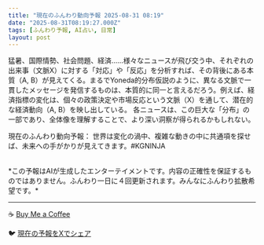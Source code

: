 ```yaml
---
title: "現在のふんわり動向予報 2025-08-31 08:19"
date: "2025-08-31T08:19:27.000Z"
tags: [ふんわり予報, AI占い, 日常]
layout: post
---
```


猛暑、国際情勢、社会問題、経済……様々なニュースが飛び交う中、それぞれの出来事（文脈X）に対する「対応」や「反応」を分析すれば、その背後にある本質（A, B）が見えてくる。まるでYoneda的分布仮説のように、異なる文脈で一貫したメッセージを発信するものは、本質的に同一と言えるだろう。例えば、経済指標の変化は、個々の政策決定や市場反応という文脈（X）を通して、潜在的な経済動向（A, B）を映し出している。  各ニュースは、この巨大な「分布」の一部であり、全体像を理解することで、より深い洞察が得られるかもしれない。


現在のふんわり動向予報：
世界は変化の渦中、複雑な動きの中に共通項を探せば、未来への手がかりが見えてきます。#KGNINJA

<br>
*この予報はAIが生成したエンターテイメントです。内容の正確性を保証するものではありません。ふんわり一日に４回更新されます。みんなにふんわり拡散希望です。*

---
☕️ [Buy Me a Coffee](https://www.buymeacoffee.com/kgninja)

🐦 [現在の予報をXでシェア](https://twitter.com/intent/tweet?text=%E7%8F%BE%E5%9C%A8%E3%81%AE%E3%81%B5%E3%82%93%E3%82%8F%E3%82%8A%E4%BA%88%E5%A0%B1%3A%20%E3%80%8C%E7%8C%9B%E6%9A%91%E3%80%81%E5%9B%BD%E9%9A%9B%E6%83%85%E5%8B%A2%E3%80%81%E7%A4%BE%E4%BC%9A%E5%95%8F%E9%A1%8C%E3%80%81%E7%B5%8C%E6%B8%88%E2%80%A6%E2%80%A6%E6%A7%98%E3%80%85%E3%81%AA%E3%83%8B%E3%83%A5%E3%83%BC%E3%82%B9%E3%81%8C%E9%A3%9B%E3%81%B3%E4%BA%A4%E3%81%86%E4%B8%AD%E3%80%81%E3%81%9D%E3%82%8C%E3%81%9E%E3%82%8C%E3%81%AE%E5%87%BA%E6%9D%A5%E4%BA%8B%EF%BC%88%E6%96%87%E8%84%88X%EF%BC%89%E3%81%AB%E5%AF%BE%E3%81%99%E3%82%8B%E3%80%8C%E5%AF%BE%E5%BF%9C%E3%80%8D%E3%82%84%E3%80%8C%E5%8F%8D%E5%BF%9C%E3%80%8D%E3%82%92%E5%88%86%E6%9E%90%E3%81%99%E3%82%8C%E3%81%B0%E3%80%81%E3%81%9D%E3%81%AE%E8%83%8C%E5%BE%8C%E3%81%AB%E3%81%82%E3%82%8B%E6%9C%AC%E8%B3%AA%EF%BC%88A%2C%20B%EF%BC%89%E3%81%8C%E8%A6%8B%E3%81%88%E3%81%A6%E3%81%8F%E3%82%8B%E3%80%82%E3%80%8D%23KGNINJA%20%E7%B6%9A%E3%81%8D%E3%81%AF%E3%83%96%E3%83%AD%E3%82%B0%E3%81%A7%EF%BC%81%F0%9F%91%87&url=https%3A%2F%2Fkg-ninja.github.io%2FFunwariyoso%2F)
